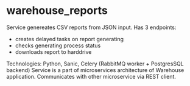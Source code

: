 # warehouse_reports
Service genereates CSV reports from JSON input. Has 3 endpoints:
- creates delayed tasks on report generating
- checks generating process status
- downloads report to harddrive

Technologies: Python, Sanic, Celery (RabbitMQ worker + PostgresSQL backend)
Service is a part of microservices architecture of Warehouse application. Communicates with other microservice via REST client.
